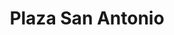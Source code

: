 ---
title: "Plaza San Antonio"
url: /santa-tecla/plaza-san-antonio-3a-avenida-norte/
shop: centro comercial
---